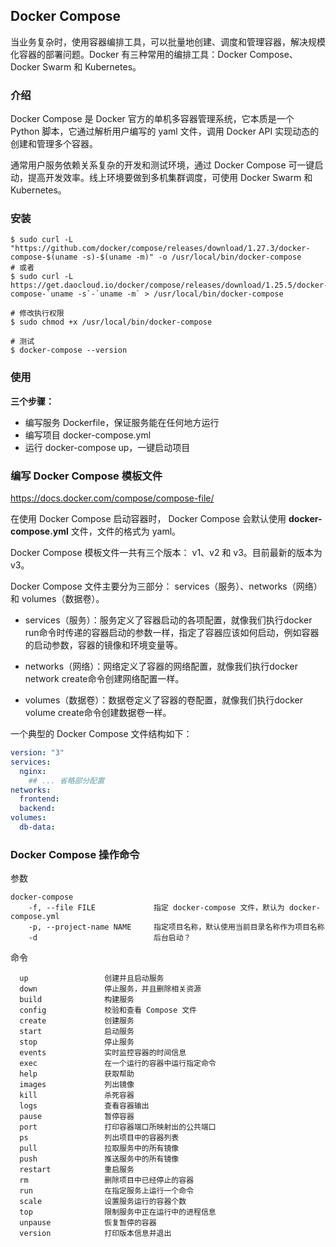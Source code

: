 ## Docker Compose

当业务复杂时，使用容器编排工具，可以批量地创建、调度和管理容器，解决规模化容器的部署问题。Docker 有三种常用的编排工具：Docker Compose、Docker Swarm 和 Kubernetes。

### 介绍

Docker Compose 是 Docker 官方的单机多容器管理系统，它本质是一个 Python 脚本，它通过解析用户编写的 yaml 文件，调用 Docker API 实现动态的创建和管理多个容器。

通常用户服务依赖关系复杂的开发和测试环境，通过 Docker Compose 可一键启动，提高开发效率。线上环境要做到多机集群调度，可使用 Docker Swarm 和 Kubernetes。

### 安装

```shell
$ sudo curl -L "https://github.com/docker/compose/releases/download/1.27.3/docker-compose-$(uname -s)-$(uname -m)" -o /usr/local/bin/docker-compose
# 或者
$ sudo curl -L https://get.daocloud.io/docker/compose/releases/download/1.25.5/docker-compose-`uname -s`-`uname -m` > /usr/local/bin/docker-compose

# 修改执行权限
$ sudo chmod +x /usr/local/bin/docker-compose

# 测试
$ docker-compose --version
```

### 使用

**三个步骤：**

* 编写服务 Dockerfile，保证服务能在任何地方运行
* 编写项目 docker-compose.yml
* 运行 docker-compose up，一键启动项目

### 编写 Docker Compose 模板文件

https://docs.docker.com/compose/compose-file/

在使用 Docker Compose 启动容器时， Docker Compose 会默认使用 **docker-compose.yml** 文件，文件的格式为 yaml。

Docker Compose 模板文件一共有三个版本： v1、v2 和 v3。目前最新的版本为 v3。

Docker Compose 文件主要分为三部分： services（服务）、networks（网络） 和 volumes（数据卷）。

* services（服务）：服务定义了容器启动的各项配置，就像我们执行docker run命令时传递的容器启动的参数一样，指定了容器应该如何启动，例如容器的启动参数，容器的镜像和环境变量等。

* networks（网络）：网络定义了容器的网络配置，就像我们执行docker network create命令创建网络配置一样。

* volumes（数据卷）：数据卷定义了容器的卷配置，就像我们执行docker volume create命令创建数据卷一样。

一个典型的 Docker Compose 文件结构如下：

```yaml
version: "3"
services:
  nginx:
    ## ... 省略部分配置
networks:
  frontend:
  backend:
volumes:
  db-data:
```

### Docker Compose 操作命令

参数

```shell
docker-compose
	-f, --file FILE             指定 docker-compose 文件，默认为 docker-compose.yml
	-p, --project-name NAME     指定项目名称，默认使用当前目录名称作为项目名称
	-d							后台启动？
```

命令

```
  up                 创建并且启动服务
  down               停止服务，并且删除相关资源
  build              构建服务
  config             校验和查看 Compose 文件
  create             创建服务
  start              启动服务
  stop               停止服务
  events             实时监控容器的时间信息
  exec               在一个运行的容器中运行指定命令
  help               获取帮助
  images             列出镜像
  kill               杀死容器
  logs               查看容器输出
  pause              暂停容器
  port               打印容器端口所映射出的公共端口
  ps                 列出项目中的容器列表
  pull               拉取服务中的所有镜像
  push               推送服务中的所有镜像
  restart            重启服务
  rm                 删除项目中已经停止的容器
  run                在指定服务上运行一个命令
  scale              设置服务运行的容器个数
  top                限制服务中正在运行中的进程信息
  unpause            恢复暂停的容器
  version            打印版本信息并退出
```

